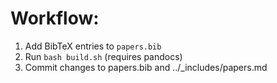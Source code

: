 Workflow:
=========

  1. Add BibTeX entries to `papers.bib`
  2. Run `bash build.sh` (requires pandocs)
  3. Commit changes to papers.bib and ../_includes/papers.md
